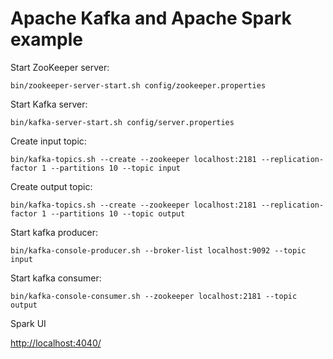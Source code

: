 # Apache Kafka and Apache Spark example

Start ZooKeeper server:

```
bin/zookeeper-server-start.sh config/zookeeper.properties
```

Start Kafka server:

```
bin/kafka-server-start.sh config/server.properties
```

Create input topic:

```
bin/kafka-topics.sh --create --zookeeper localhost:2181 --replication-factor 1 --partitions 10 --topic input
```

Create output topic:

```
bin/kafka-topics.sh --create --zookeeper localhost:2181 --replication-factor 1 --partitions 10 --topic output
```

Start kafka producer:

```
bin/kafka-console-producer.sh --broker-list localhost:9092 --topic input
```

Start kafka consumer:

```
bin/kafka-console-consumer.sh --zookeeper localhost:2181 --topic output
```

Spark UI

[http://localhost:4040/](http://localhost:4040/)